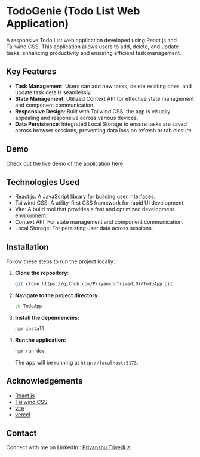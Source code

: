 # TodoGenie (Todo List Web Application)

A responsive Todo List web application developed using React.js and Tailwind CSS. This application allows users to add, delete, and update tasks, enhancing productivity and ensuring efficient task management.

## Key Features

- **Task Management**: Users can add new tasks, delete existing ones, and update task details seamlessly.
- **State Management**: Utilized Context API for effective state management and component communication.
- **Responsive Design**: Built with Tailwind CSS, the app is visually appealing and responsive across various devices.
- **Data Persistence**: Integrated Local Storage to ensure tasks are saved across browser sessions, preventing data loss on refresh or tab closure.

## Demo

Check out the live demo of the application [here](https://todogenie.vercel.app).

## Technologies Used
- React.js: A JavaScript library for building user interfaces.
- Tailwind CSS: A utility-first CSS framework for rapid UI development.
- Vite: A build tool that provides a fast and optimized development environment.
- Context API: For state management and component communication.
- Local Storage: For persisting user data across sessions.

## Installation

Follow these steps to run the project locally:

1. **Clone the repository**:
   ```bash
   git clone https://github.com/PriyanshuTrivedi07/TodoApp.git
2. **Navigate to the project directory:**
   ```bash
   cd TodoApp
3. **Install the dependencies:**
   ```bash
   npm install
4. **Run the application:**
   ```bash
   npm run dev
   ```
   The app will be running at `http://localhost:5173`.

## Acknowledgements
- [React.js](https://react.dev/)
- [Tailwind CSS](https://tailwindcss.com/)
- [vite](https://vitejs.dev/)
- [vercel](https://vercel.com/)

## Contact
Connect with me on LinkedIn : [Priyanshu Trivedi ↗](https://www.linkedin.com/in/priyanshu-trivedi/)
